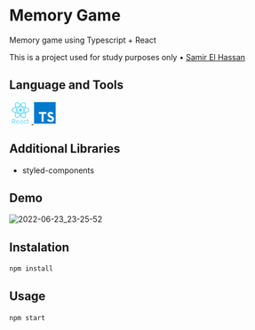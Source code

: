 # Memory Game

Memory game using Typescript + React

This is a project used for study purposes only • [Samir El Hassan](https://github.com/samirelhassann)

## Language and Tools

<p align="left"> <a href="https://reactjs.org/" target="_blank" rel="noreferrer"> <img src="https://raw.githubusercontent.com/devicons/devicon/master/icons/react/react-original-wordmark.svg" alt="react" width="40" height="40"/> </a> <a href="https://www.typescriptlang.org/" target="_blank" rel="noreferrer"> <img src="https://raw.githubusercontent.com/devicons/devicon/master/icons/typescript/typescript-original.svg" alt="typescript" width="40" height="40"/> </a> </p>

## Additional Libraries

- styled-components

## Demo
![2022-06-23_23-25-52](https://user-images.githubusercontent.com/91634008/175451361-08efe765-20ac-47be-acaa-5d78970c2a0d.gif)

## Instalation

```bash
npm install
```

## Usage

```bash
npm start
```
